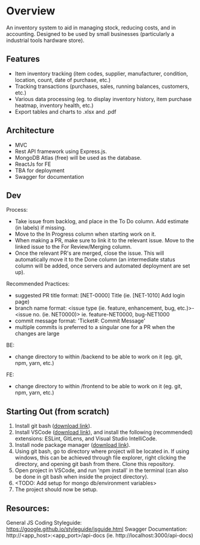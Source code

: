 # Overview
An inventory system to aid in managing stock, reducing costs, and in accounting. Designed to be used by small businesses (particularly a industrial tools hardware store).

## Features
- Item inventory tracking (item codes, supplier, manufacturer, condition, location, count, date of purchase, etc.)
- Tracking transactions (purchases, sales, running balances, customers, etc.)
- Various data processing (eg. to display inventory history, item purchase heatmap, inventory health, etc.)
- Export tables and charts to .xlsx and .pdf

## Architecture
- MVC
- Rest API framework using Express.js.
- MongoDB Atlas (free) will be used as the database.
- ReactJs for FE
- TBA for deployment
- Swagger for documentation

## Dev
Process:
- Take issue from backlog, and place in the To Do column. Add estimate (in labels) if missing.
- Move to the In Progress column when starting work on it.
- When making a PR, make sure to link it to the relevant issue. Move to the linked issue to the For Review/Merging column.
- Once the relevant PR's are merged, close the issue. This will automatically move it to the Done column (an intermediate status column will be added, once servers and automated deployment are set up).

Recommended Practices:
- suggested PR title format: [NET-0000] Title (ie. [NET-1010] Add login page)
- branch name format: <issue type (ie. feature, enhancement, bug, etc.)>-<issue no. (ie. NET0000)> ie. feature-NET0000, bug-NET1000
- commit message format: 'Ticket#: Commit Message'
- multiple commits is preferred to a singular one for a PR when the changes are large

BE:
- change directory to within /backend to be able to work on it (eg. git, npm, yarn, etc.)

FE:
- change directory to within /frontend to be able to work on it (eg. git, npm, yarn, etc.)

## Starting Out (from scratch)
1. Install git bash ([download link](https://git-scm.com/downloads)).
2. Install VSCode ([download link](https://code.visualstudio.com/download)), and install the following (recommended) extensions: ESLint, GitLens, and Visual Studio IntelliCode.
3. Install node package manager ([download link](https://docs.npmjs.com/downloading-and-installing-node-js-and-npm)).
4. Using git bash, go to directory where project will be located in. If using windows, this can be achieved through file explorer, right clicking the directory, and opening git bash from there. Clone this repository.
5. Open project in VSCode, and run 'npm install' in the terminal (can also be done in git bash when inside the project directory).
6. <TODO: Add setup for mongo db/environment variables>
7. The project should now be setup.

## Resources:
General JS Coding Styleguide: https://google.github.io/styleguide/jsguide.html
Swagger Documentation: http://<app_host>:<app_port>/api-docs (ie. http://localhost:3000/api-docs)
